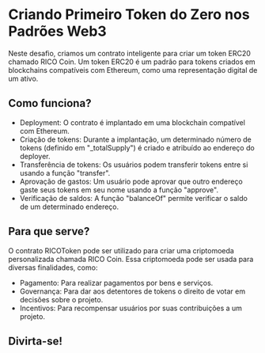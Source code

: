 # Criando Primeiro Token do Zero nos Padrões Web3


Neste desafio, criamos um contrato inteligente para criar um token ERC20 chamado RICO Coin. Um token ERC20 é um padrão para tokens criados em blockchains compatíveis com Ethereum, como uma representação digital de um ativo.


## Como funciona?
- Deployment: O contrato é implantado em uma blockchain compatível com Ethereum.
- Criação de tokens: Durante a implantação, um determinado número de tokens (definido em "_totalSupply") é criado e atribuído ao endereço do deployer.
- Transferência de tokens: Os usuários podem transferir tokens entre si usando a função "transfer".
- Aprovação de gastos: Um usuário pode aprovar que outro endereço gaste seus tokens em seu nome usando a função "approve".
- Verificação de saldos: A função "balanceOf" permite verificar o saldo de um determinado endereço.

## Para que serve?
O contrato RICOToken pode ser utilizado para criar uma criptomoeda personalizada chamada RICO Coin. Essa criptomoeda pode ser usada para diversas finalidades, como:

- Pagamento: Para realizar pagamentos por bens e serviços.
- Governança: Para dar aos detentores de tokens o direito de votar em decisões sobre o projeto.
- Incentivos: Para recompensar usuários por suas contribuições a um projeto.

## Divirta-se!